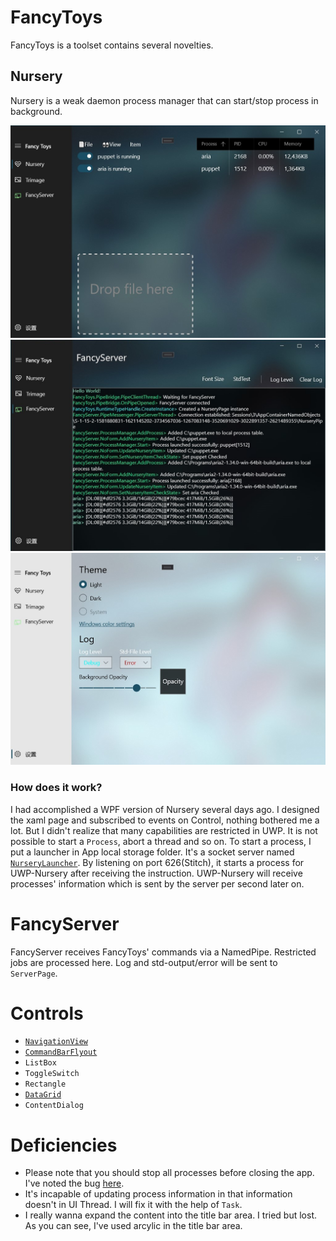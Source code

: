 # FancyToys
  FancyToys is a toolset contains several novelties.

## Nursery
Nursery is a weak daemon process manager that can start/stop process in background. 

![Nursery](Assets/repository/Nursery.jpg)
![Server](Assets/repository/Server.jpg)
![Settings](Assets/repository/Settings.jpg)

### How does it work?

I had accomplished a WPF version of Nursery several days ago. I designed the xaml page and subscribed to events on Control, nothing bothered me a lot. But I didn't realize that many capabilities are restricted in UWP. It is not possible to start a `Process`, abort a thread and so on. To start a process, I put a launcher in App local storage folder. It's a socket server named [`NurseryLauncher`](Assets\Tools\NurseryLauncher.exe). By listening on port 626(Stitch), it starts a process for UWP-Nursery after receiving the instruction. UWP-Nursery will receive processes' information which is sent by the server per second later on.

# FancyServer

FancyServer receives  FancyToys' commands via a NamedPipe. Restricted jobs are processed here.
Log and std-output/error will be sent to `ServerPage`.

# Controls

+ [`NavigationView`](https://docs.microsoft.com/en-us/uwp/api/windows.ui.xaml.controls.navigationview?view=winrt-19041)
+ [`CommandBarFlyout`](https://docs.microsoft.com/en-us/uwp/api/windows.ui.xaml.controls.commandbarflyout?view=winrt-19041)
+ `ListBox`
+ `ToggleSwitch`
+ `Rectangle`
+ [`DataGrid`](https://docs.microsoft.com/en-us/windows/communitytoolkit/controls/datagrid)
+ `ContentDialog`

# Deficiencies
+ Please note that you should stop all processes before closing the app. I've noted the bug [here](https://moeext.github.io/2020/09/30/fancy-toys-notes/#%E7%88%B6%E8%BF%9B%E7%A8%8B%E9%80%80%E5%87%BA%E5%90%8E%EF%BC%88%E5%AD%90%E8%BF%9B%E7%A8%8B%E4%B8%8D%E9%80%80%E5%87%BA%EF%BC%89%E7%AB%AF%E5%8F%A3%E4%B8%8D%E9%87%8A%E6%94%BE).
+ It's incapable of updating process information in that information doesn't in UI Thread. I will fix it with the help of `Task`.
+ I really wanna expand the content into the title bar area. I tried but lost. As you can see, I've used arcylic in the title bar area.

